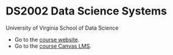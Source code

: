 # DS2002 Data Science Systems

University of Virginia School of Data Science

- Go to the [course website](https://nmagee.github.io/ds2002s24/).
- Go to the [course Canvas LMS]([https://canvas.its.virginia.edu/courses/78571]).


